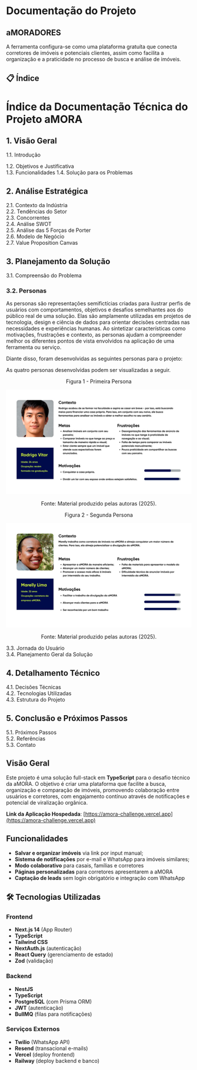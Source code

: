 # Documentação do Projeto

## aMORADORES

A ferramenta configura-se como uma plataforma gratuíta que conecta corretores de imóveis e potenciais clientes, assim como facilita a organização e a praticidade no processo de busca e análise de imóveis. 

## 📋 Índice

# Índice da Documentação Técnica do Projeto aMORA

## 1. Visão Geral

1.1. Introdução 


1.2. Objetivos e Justificativa  
1.3. Funcionalidades
1.4. Solução para os Problemas  

## 2. Análise Estratégica
2.1. Contexto da Indústria  
2.2. Tendências do Setor  
2.3. Concorrentes  
2.4. Análise SWOT  
2.5. Análise das 5 Forças de Porter  
2.6. Modelo de Negócio  
2.7. Value Proposition Canvas  

## 3. Planejamento da Solução
3.1. Compreensão do Problema  


### 3.2. Personas  

As personas são representações semifictícias criadas para ilustrar perfis de usuários com comportamentos, objetivos e desafios semelhantes aos do público real de uma solução. Elas são amplamente utilizadas em projetos de tecnologia, design e ciência de dados para orientar decisões centradas nas necessidades e experiências humanas. Ao sintetizar características como motivações, frustrações e contexto, as personas ajudam a compreender melhor os diferentes pontos de vista envolvidos na aplicação de uma ferramenta ou serviço.

Diante disso, foram desenvolvidas as seguintes personas para o projeto:

As quatro personas desenvolvidas podem ser visualizadas a seguir.
    
<p align = "center">Figura 1 - Primeira Persona</p>
<div align = "center">
  <img src = "../assets/persona1.png">
</div>
<p align = "center">Fonte: Material produzido pelas autoras (2025).</p>

<p align = "center">Figura 2 - Segunda Persona</p>
<div align = "center">
  <img src = "../assets/persona2.png">
</div>
<p align = "center">Fonte: Material produzido pelas autoras (2025).</p>

3.3. Jornada do Usuário  
3.4. Planejamento Geral da Solução  

## 4. Detalhamento Técnico
4.1. Decisões Técnicas  
4.2. Tecnologias Utilizadas  
4.3. Estrutura do Projeto  

## 5. Conclusão e Próximos Passos
5.1. Próximos Passos  
5.2. Referências  
5.3. Contato  

## Visão Geral

Este projeto é uma solução full-stack em **TypeScript** para o desafio técnico da aMORA. O objetivo é criar uma plataforma que facilite a busca, organização e comparação de imóveis, promovendo colaboração entre usuários e corretores, com engajamento contínuo através de notificações e potencial de viralização orgânica.

**Link da Aplicação Hospedada**: [https://amora-challenge.vercel.app](https://amora-challenge.vercel.app)

## Funcionalidades

- **Salvar e organizar imóveis** via link por input manual;
- **Sistema de notificações** por e-mail e WhatsApp para imóveis similares;
- **Modo colaborativo** para casais, famílias e corretores
- **Páginas personalizadas** para corretores apresentarem a aMORA
- **Captação de leads** sem login obrigatório e integração com WhatsApp

## 🛠 Tecnologias Utilizadas

### Frontend
- **Next.js 14** (App Router)
- **TypeScript**
- **Tailwind CSS**
- **NextAuth.js** (autenticação)
- **React Query** (gerenciamento de estado)
- **Zod** (validação)

### Backend
- **NestJS**
- **TypeScript**
- **PostgreSQL** (com Prisma ORM)
- **JWT** (autenticação)
- **BullMQ** (filas para notificações)

### Serviços Externos
- **Twilio** (WhatsApp API)
- **Resend** (transacional e-mails)
- **Vercel** (deploy frontend)
- **Railway** (deploy backend e banco)
